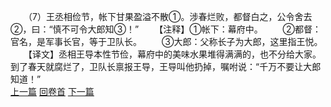 　　（7）王丞相俭节，帐下甘果盈溢不散①。涉春烂败，都督白之，公令舍去②，曰：“慎不可令大郎知③！”
　　【注释】①帐下：幕府中。
　　②都督：官名，是军事长官，等于卫队长。
　　③大郎：父称长子为大郎，这里指王悦。
　　【译文】丞相王导本性节俭，幕府中的美味水果堆得满满的，也不分给大家。到了春天就腐烂了，卫队长禀报王导，王导叫他扔掉，嘱咐说：“千万不要让大郎知道！”
<br>[上一篇](29_6) [回卷首](29_0) [下一篇](29_8)
